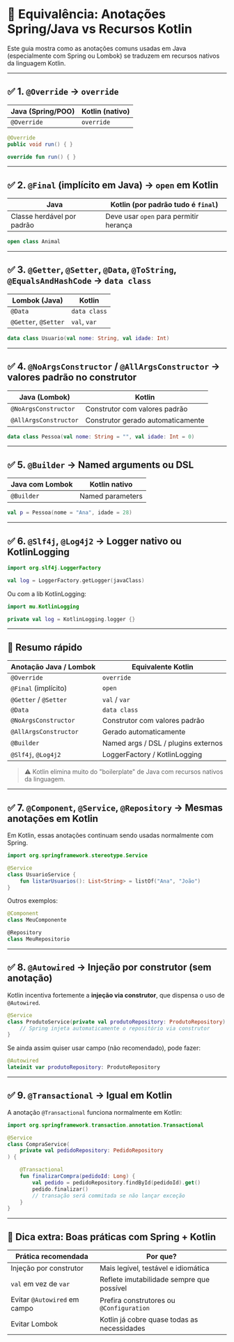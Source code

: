 # 🔄 Equivalência: Anotações Spring/Java vs Recursos Kotlin

Este guia mostra como as anotações comuns usadas em Java (especialmente com Spring ou Lombok) se traduzem em recursos nativos da linguagem Kotlin.

---

## ✅ 1. `@Override` → `override`

| Java (Spring/POO)        | Kotlin (nativo)     |
|--------------------------|---------------------|
| `@Override`              | `override`          |

```java
@Override
public void run() { }
```

```kotlin
override fun run() { }
```

---

## ✅ 2. `@Final` (implícito em Java) → `open` em Kotlin

| Java                        | Kotlin (por padrão tudo é `final`) |
|----------------------------|-------------------------------------|
| Classe herdável por padrão | Deve usar `open` para permitir herança |

```kotlin
open class Animal
```

---

## ✅ 3. `@Getter`, `@Setter`, `@Data`, `@ToString`, `@EqualsAndHashCode` → `data class`

| Lombok (Java)                        | Kotlin                          |
|-------------------------------------|---------------------------------|
| `@Data`                             | `data class`                    |
| `@Getter`, `@Setter`                | `val`, `var`                    |

```kotlin
data class Usuario(val nome: String, val idade: Int)
```

---

## ✅ 4. `@NoArgsConstructor` / `@AllArgsConstructor` → valores padrão no construtor

| Java (Lombok)                    | Kotlin                                 |
|----------------------------------|----------------------------------------|
| `@NoArgsConstructor`             | Construtor com valores padrão          |
| `@AllArgsConstructor`            | Construtor gerado automaticamente      |

```kotlin
data class Pessoa(val nome: String = "", val idade: Int = 0)
```

---

## ✅ 5. `@Builder` → Named arguments ou DSL

| Java com Lombok                 | Kotlin nativo                          |
|--------------------------------|----------------------------------------|
| `@Builder`                     | Named parameters                       |

```kotlin
val p = Pessoa(nome = "Ana", idade = 28)
```

---

## ✅ 6. `@Slf4j`, `@Log4j2` → Logger nativo ou KotlinLogging

```kotlin
import org.slf4j.LoggerFactory

val log = LoggerFactory.getLogger(javaClass)
```

Ou com a lib KotlinLogging:

```kotlin
import mu.KotlinLogging

private val log = KotlinLogging.logger {}
```

---

## 🧠 Resumo rápido

| Anotação Java / Lombok  | Equivalente Kotlin                     |
|--------------------------|----------------------------------------|
| `@Override`              | `override`                             |
| `@Final` (implícito)     | `open`                                 |
| `@Getter` / `@Setter`    | `val` / `var`                          |
| `@Data`                  | `data class`                           |
| `@NoArgsConstructor`     | Construtor com valores padrão          |
| `@AllArgsConstructor`    | Gerado automaticamente                 |
| `@Builder`               | Named args / DSL / plugins externos    |
| `@Slf4j`, `@Log4j2`      | LoggerFactory / KotlinLogging          |

> ⚠️ Kotlin elimina muito do "boilerplate" de Java com recursos nativos da linguagem.
---

## ✅ 7. `@Component`, `@Service`, `@Repository` → Mesmas anotações em Kotlin

Em Kotlin, essas anotações continuam sendo usadas normalmente com Spring.

```kotlin
import org.springframework.stereotype.Service

@Service
class UsuarioService {
    fun listarUsuarios(): List<String> = listOf("Ana", "João")
}
```

Outros exemplos:

```kotlin
@Component
class MeuComponente

@Repository
class MeuRepositorio
```

---

## ✅ 8. `@Autowired` → Injeção por construtor (sem anotação)

Kotlin incentiva fortemente a **injeção via construtor**, que dispensa o uso de `@Autowired`.

```kotlin
@Service
class ProdutoService(private val produtoRepository: ProdutoRepository) {
    // Spring injeta automaticamente o repositório via construtor
}
```

Se ainda assim quiser usar campo (não recomendado), pode fazer:

```kotlin
@Autowired
lateinit var produtoRepository: ProdutoRepository
```

---

## ✅ 9. `@Transactional` → Igual em Kotlin

A anotação `@Transactional` funciona normalmente em Kotlin:

```kotlin
import org.springframework.transaction.annotation.Transactional

@Service
class CompraService(
    private val pedidoRepository: PedidoRepository
) {

    @Transactional
    fun finalizarCompra(pedidoId: Long) {
        val pedido = pedidoRepository.findById(pedidoId).get()
        pedido.finalizar()
        // transação será commitada se não lançar exceção
    }
}
```

---

## 🧠 Dica extra: Boas práticas com Spring + Kotlin

| Prática recomendada         | Por que?                                       |
|-----------------------------|------------------------------------------------|
| Injeção por construtor      | Mais legível, testável e idiomática            |
| `val` em vez de `var`       | Reflete imutabilidade sempre que possível      |
| Evitar `@Autowired` em campo| Prefira construtores ou `@Configuration`       |
| Evitar Lombok               | Kotlin já cobre quase todas as necessidades    |